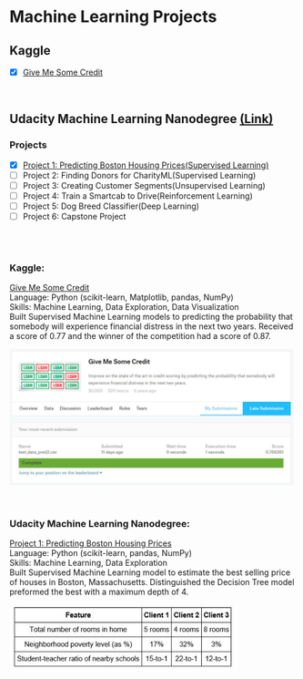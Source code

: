 # Machine Learning Projects

## Kaggle 
- [x] [Give Me Some Credit](https://github.com/Sally-Ng/Kaggle_Give_Me_Some_Credit/tree/master)

</br>

## Udacity Machine Learning Nanodegree [(Link)](https://github.com/Sally-Ng/Udacity_Machine_Learning_Nanodegree) 

### Projects
- [x] [Project 1: Predicting Boston Housing Prices(Supervised Learning)](https://github.com/Sally-Ng/MLND-Predicting_Boston_Housing_Prices)
- [ ] Project 2: Finding Donors for CharityML(Supervised Learning)
- [ ] Project 3: Creating Customer Segments(Unsupervised Learning)
- [ ] Project 4: Train a Smartcab to Drive(Reinforcement Learning)
- [ ] Project 5: Dog Breed Classifier(Deep Learning)
- [ ] Project 6: Capstone Project

</br>
</br>

### Kaggle:
[Give Me Some Credit](https://github.com/Sally-Ng/Kaggle_Give_Me_Some_Credit/tree/master) </br>
Language: Python (scikit-learn, Matplotlib, pandas, NumPy) </br> 
Skills: Machine Learning, Data Exploration, Data Visualization </br>
Built Supervised Machine Learning models to predicting the probability that somebody will experience 
financial distress in the next two years. Received a score of 0.77 and the winner of the competition had a score of 0.87.   

<p align="left">
  <img src="kaggle_give_me_some_credit.JPG" width="500"/>
</p>
</br>

### Udacity Machine Learning Nanodegree:
[Project 1: Predicting Boston Housing Prices](https://github.com/Sally-Ng/MLND-Predicting_Boston_Housing_Prices) </br>
Language: Python (scikit-learn, pandas, NumPy) </br> 
Skills: Machine Learning, Data Exploration </br>
Built Supervised Machine Learning model to estimate the best selling price of houses in Boston, Massachusetts. Distinguished the Decision Tree model preformed the best with a maximum depth of 4.   

<p align="left">
  <img src="clients.JPG" width="400"/>
</p>
